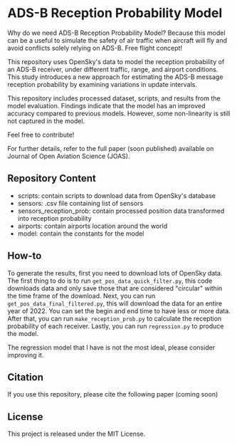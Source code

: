 # ADS-B Reception Probability Model

Why do we need ADS-B Reception Probability Model? Because this model can be a useful to simulate the safety of air traffic when aircraft will fly and avoid conflicts solely relying on ADS-B. Free flight concept!

This repository uses OpenSky's data to model the reception probability of an ADS-B receiver, under different traffic, range, and airport conditions. This study introduces a new approach for estimating the ADS-B message reception probability by examining variations in update intervals.

This repository includes processed dataset, scripts, and results from the model evaluation. Findings indicate that the model has an improved accuracy compared to previous models. However, some non-linearity is still not captured in the model.

Feel free to contribute!

For further details, refer to the full paper (soon published) available on Journal of Open Aviation Science (JOAS).

## Repository Content
- scripts: contain scripts to download data from OpenSky's database
- sensors: .csv file containing list of sensors
- sensors_reception_prob: contain processed position data transformed into reception probability
- airports: contain airports location around the world
- model: contain the constants for the model

## How-to
To generate the results, first you need to download lots of OpenSky data. The first thing to do is to run `get_pos_data_quick_filter.py`, this code downloads data and only save those that are considered "circular" within the time frame of the download. Next, you can run `get_pos_data_final_filtered.py`, this will download the data for an entire year of 2022. You can set the begin and end time to have less or more data. After that, you can run `make_reception_prob.py` to calculate the reception probability of each receiver. Lastly, you can run `regression.py` to produce the model.

The regression model that I have is not the most ideal, please consider improving it.

## Citation

If you use this repository, please cite the following paper (coming soon)

## License

This project is released under the MIT License.
